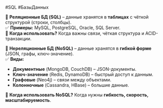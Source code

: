 #SQL #БазыДанных

🔹 **Реляционные БД (SQL)** – данные хранятся в **таблицах** с чёткой структурой (строки, столбцы).  
✅ **Примеры:** MySQL, PostgreSQL, Oracle, SQL Server.  
📌 **Когда использовать?** Когда важны связи, чёткая структура и ACID-транзакции.

🔹 **Нереляционные БД (NoSQL)** – данные хранятся в **гибкой форме** (JSON, графы, ключ-значение).  
✅ **Виды:**

- **Документные** (MongoDB, CouchDB) – JSON-документы.
- **Ключ-значение** (Redis, DynamoDB) – быстрый доступ к данным.
- **Графовые** (Neo4j) – связи между объектами.
- **Колонночные** (Cassandra, HBase) – большие данные.

📌 **Когда использовать NoSQL?** Когда нужны **гибкость, скорость, масштабируемость**.[]()